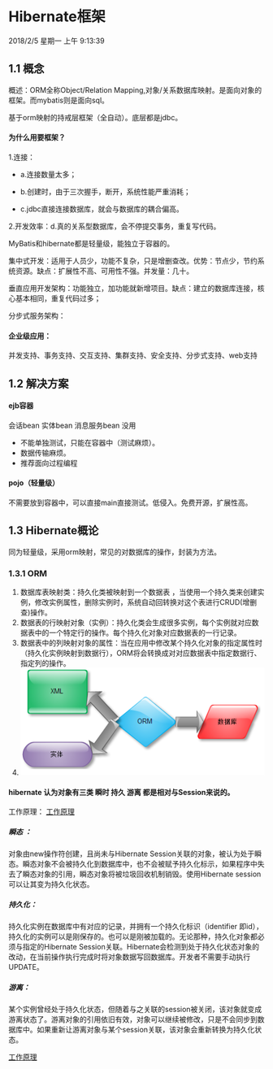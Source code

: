 # Hibernate框架

2018/2/5 星期一 上午 9:13:39 

## 1.1 概念

概述：ORM全称Object/Relation Mapping,对象/关系数据库映射。是面向对象的框架。而mybatis则是面向sql。

基于orm映射的持戒层框架（全自动）。底层都是jdbc。

#### 为什么用要框架？

1.连接：

- a.连接数量太多；

- b.创建时，由于三次握手，断开，系统性能严重消耗；

- c.jdbc直接连接数据库，就会与数据库的耦合偏高。

2.开发效率：d.真的关系型数据库，会不停提交事务，重复写代码。

MyBatis和hibernate都是轻量级，能独立于容器的。

集中式开发：适用于人员少，功能不复杂，只是增删查改。优势：节点少，节约系统资源。缺点：扩展性不高、可用性不强。并发量：几十。

垂直应用开发架构：功能独立，加功能就新增项目。缺点：建立的数据库连接，核心基本相同，重复代码过多；

分步式服务架构：

#### 企业级应用：

并发支持、事务支持、交互支持、集群支持、安全支持、分步式支持、web支持

## 1.2 解决方案

#### ejb容器

会话bean 实体bean 消息服务bean 没用 

- 不能单独测试，只能在容器中（测试麻烦）。
- 数据传输麻烦。
- 推荐面向过程编程

#### pojo（轻量级）

不需要放到容器中，可以直接main直接测试。低侵入。免费开源，扩展性高。

## 1.3 Hibernate概论

同为轻量级，采用orm映射，常见的对数据库的操作，封装为方法。

### 1.3.1 ORM

1. 数据库表映射类：持久化类被映射到一个数据表 ，当使用一个持久类来创建实例，修改实例属性，删除实例时，系统自动回转换对这个表进行CRUD(增删查)操作。
2. 数据表的行映射对象（实例）：持久化类会生成很多实例，每个实例就对应数据表中的一个特定行的操作。每个持久化对象对应数据表的一行记录。
3. 数据表中的列映射对象的属性：当在应用中修改某个持久化对象的指定属性时（持久化实例映射到数据行），ORM将会转换成对对应数据表中指定数据行、指定列的操作。
4. ![](img/ORM.png)

#### hibernate 认为对象有三类   瞬时 持久 游离  都是相对与Session来说的。

工作原理：
[工作原理](img/hibernate1.png)

##### **瞬态** ：

对象由new操作符创建，且尚未与Hibernate Session关联的对象，被认为处于瞬态。瞬态对象不会被持久化到数据库中，也不会被赋予持久化标示，如果程序中失去了瞬态对象的引用，瞬态对象将被垃圾回收机制销毁。使用Hibernate session可以让其变为持久化状态。

##### **持久化**：

持久化实例在数据库中有对应的记录，并拥有一个持久化标识（identifier 即id），持久化的实例可以是刚保存的。也可以是刚被加载的。无论那种，持久化对象都必须与指定的Hibernate Session关联。Hibernate会检测到处于持久化状态对象的改动，在当前操作执行完成时将对象数据写回数据库。开发者不需要手动执行UPDATE。

##### **游离**：

某个实例曾经处于持久化状态，但随着与之关联的session被关闭，该对象就变成游离状态了。游离对象的引用依旧有效，对象可以继续被修改，只是不会同步到数据库中。如果重新让游离对象与某个session关联，该对象会重新转换为持久化状态。

[工作原理](img/hibernate2.png)